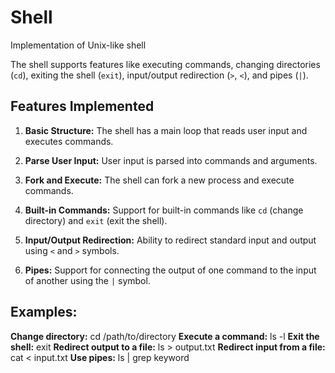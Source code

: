 # Shell
Implementation of Unix-like shell 

The shell supports features like executing commands, changing directories (`cd`), exiting the shell (`exit`), input/output redirection (`>`, `<`), and pipes (`|`).

## Features Implemented

1. **Basic Structure:** The shell has a main loop that reads user input and executes commands.

2. **Parse User Input:** User input is parsed into commands and arguments.

3. **Fork and Execute:** The shell can fork a new process and execute commands.

4. **Built-in Commands:** Support for built-in commands like `cd` (change directory) and `exit` (exit the shell).

5. **Input/Output Redirection:** Ability to redirect standard input and output using `<` and `>` symbols.

6. **Pipes:** Support for connecting the output of one command to the input of another using the `|` symbol.

## Examples:
**Change directory:**
  cd /path/to/directory
**Execute a command:**
  ls -l
**Exit the shell:**
  exit
**Redirect output to a file:**
  ls > output.txt
**Redirect input from a file:**
  cat < input.txt
**Use pipes:**
  ls | grep keyword



  
